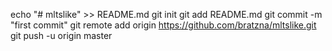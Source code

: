 echo "# mltslike" >> README.md
git init
git add README.md
git commit -m "first commit"
git remote add origin https://github.com/bratzna/mltslike.git
git push -u origin master
